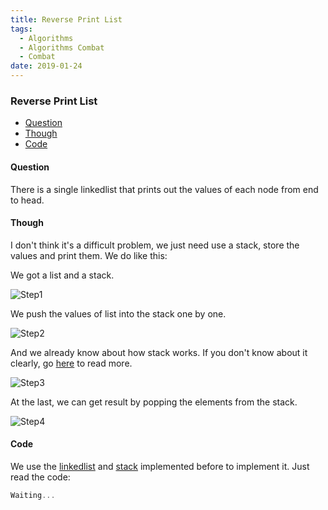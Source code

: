 ```yaml
---
title: Reverse Print List
tags:
  - Algorithms
  - Algorithms Combat
  - Combat
date: 2019-01-24
---
```


### Reverse Print List

- [Question](#Question)
- [Though](#Though)
- [Code](#Code)

#### Question

There is a single linkedlist that prints out the values of each node from end to head.

#### Though

I don't think it's a difficult problem, we just need use a stack, store the values and print them.
We do like this:

We got a list and a stack.

![Step1](https://sherlockblaze.cn/resources/img/cs/reverse_print_list/step1.png)

We push the values of list into the stack one by one.

![Step2](https://sherlockblaze.cn/resources/img/cs/reverse_print_list/step2.png)

And we already know about how stack works. If you don't know about it clearly, go [here](../../../data_structures/doc/lists/Stack.md#Stack) to read more.

![Step3](https://sherlockblaze.cn/resources/img/cs/reverse_print_list/step3.png)

At the last, we can get result by popping the elements from the stack.

![Step4](https://sherlockblaze.cn/resources/img/cs/reverse_print_list/step4.png)

#### Code

We use the [linkedlist](https://sherlockblaze.cn/2019/01/21/computer_science/data_structures/LinkedList/) and [stack](https://sherlockblaze.cn/2019/01/21/computer_science/data_structures/Stack/) implemented before to implement it. Just read the code:

```c
Waiting...
```
